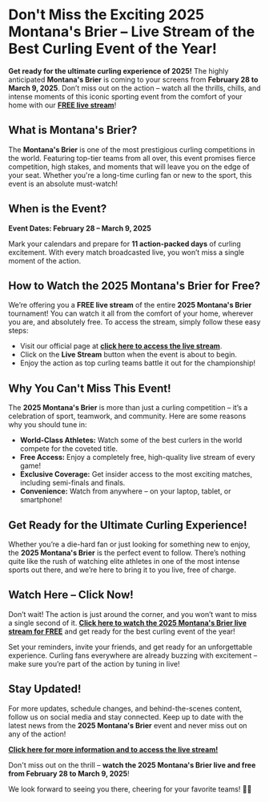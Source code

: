 # Don't Miss the Exciting 2025 Montana's Brier – Live Stream of the Best Curling Event of the Year!

**Get ready for the ultimate curling experience of 2025!** The highly anticipated **Montana's Brier** is coming to your screens from **February 28 to March 9, 2025**. Don’t miss out on the action – watch all the thrills, chills, and intense moments of this iconic sporting event from the comfort of your home with our [**FREE live stream**](https://tinyurl.com/livestreamfreeo?st=2025montanasbrier&si=gh)!

## What is Montana's Brier?

The **Montana's Brier** is one of the most prestigious curling competitions in the world. Featuring top-tier teams from all over, this event promises fierce competition, high stakes, and moments that will leave you on the edge of your seat. Whether you're a long-time curling fan or new to the sport, this event is an absolute must-watch!

## When is the Event?

**Event Dates: February 28 – March 9, 2025**

Mark your calendars and prepare for **11 action-packed days** of curling excitement. With every match broadcasted live, you won’t miss a single moment of the action.

## How to Watch the 2025 Montana's Brier for Free?

We’re offering you a **FREE live stream** of the entire **2025 Montana's Brier** tournament! You can watch it all from the comfort of your home, wherever you are, and absolutely free. To access the stream, simply follow these easy steps:

- Visit our official page at [**click here to access the live stream**](https://tinyurl.com/livestreamfreeo?st=2025montanasbrier&si=gh).
- Click on the **Live Stream** button when the event is about to begin.
- Enjoy the action as top curling teams battle it out for the championship!

## Why You Can't Miss This Event!

The **2025 Montana's Brier** is more than just a curling competition – it’s a celebration of sport, teamwork, and community. Here are some reasons why you should tune in:

- **World-Class Athletes:** Watch some of the best curlers in the world compete for the coveted title.
- **Free Access:** Enjoy a completely free, high-quality live stream of every game!
- **Exclusive Coverage:** Get insider access to the most exciting matches, including semi-finals and finals.
- **Convenience:** Watch from anywhere – on your laptop, tablet, or smartphone!

## Get Ready for the Ultimate Curling Experience!

Whether you’re a die-hard fan or just looking for something new to enjoy, the **2025 Montana's Brier** is the perfect event to follow. There’s nothing quite like the rush of watching elite athletes in one of the most intense sports out there, and we’re here to bring it to you live, free of charge.

## Watch Here – Click Now!

Don’t wait! The action is just around the corner, and you won’t want to miss a single second of it. [**Click here to watch the 2025 Montana's Brier live stream for FREE**](https://tinyurl.com/livestreamfreeo?st=2025montanasbrier&si=gh) and get ready for the best curling event of the year!

Set your reminders, invite your friends, and get ready for an unforgettable experience. Curling fans everywhere are already buzzing with excitement – make sure you’re part of the action by tuning in live!

## Stay Updated!

For more updates, schedule changes, and behind-the-scenes content, follow us on social media and stay connected. Keep up to date with the latest news from the **2025 Montana's Brier** event and never miss out on any of the action!

[**Click here for more information and to access the live stream!**](https://tinyurl.com/livestreamfreeo?st=2025montanasbrier&si=gh)

Don't miss out on the thrill – **watch the 2025 Montana's Brier live and free from February 28 to March 9, 2025**!

We look forward to seeing you there, cheering for your favorite teams! 🥌🎉
